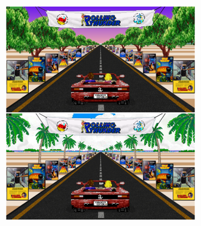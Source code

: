 ![image alt](https://github.com/Tankman3737/Outrun/blob/e0ad2af43b420599f1c7a5f2722dc1d7de2ac276/OR1.png)
![image alt](https://github.com/Tankman3737/Outrun/blob/3130056f1ff8953135aff65e8615df87548647e7/OR2.png)
